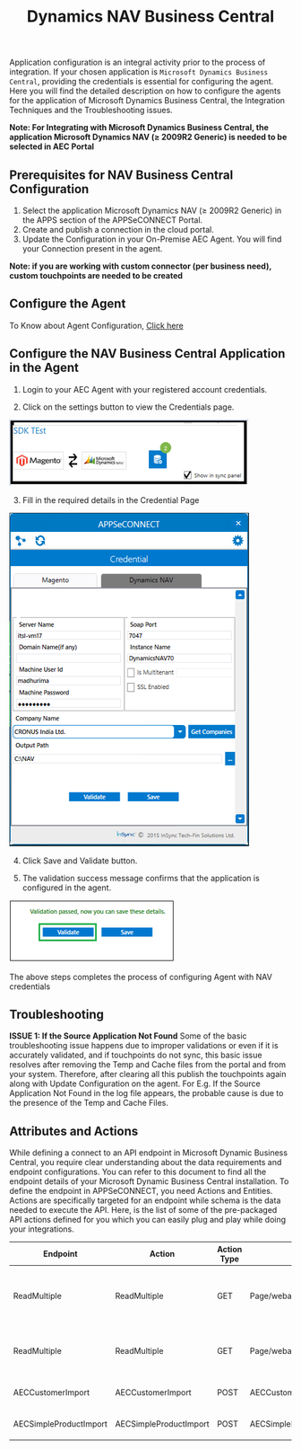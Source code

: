﻿---
title: "Dynamics NAV Business Central"
toc: true
tag: developers
category: "Connectors"
menus: 
    applicationconnector :
        title: "Dynamics NAV Business Central"
        weight: 14
        icon: fa fa-file-word-o
        identifier: navbusinesscentralconnector
---

Application configuration is an integral activity prior to the process of integration. If your chosen application is `Microsoft Dynamics Business Central`, providing the credentials is essential for configuring the agent.
Here you will find the detailed description on how to configure the agents for the application of Microsoft Dynamics Business Central, the Integration Techniques and the Troubleshooting issues.

**Note: For Integrating with Microsoft Dynamics Business Central, the application Microsoft Dynamics NAV (≥ 2009R2 Generic) is needed to be selected in AEC Portal**

## Prerequisites for NAV Business Central Configuration 

1.	Select the application Microsoft Dynamics NAV (≥ 2009R2 Generic) in the APPS section of the APPSeCONNECT Portal.
2.	Create and publish a connection in the cloud portal.
3.	Update the Configuration in your On-Premise AEC Agent. You will find your Connection present in the agent.

**Note: if you are working with custom connector (per business need), custom touchpoints are needed to be created**

## Configure the Agent

To Know about Agent Configuration, [Click here](/deployment/Deployment-Configuration/)

## Configure the NAV Business Central Application in the Agent

1. Login to your AEC Agent with your registered account credentials.

2. Click on the settings button to view the Credentials page.  

![nav-businesscentral1](/staticfiles/connectors/media/application-connector/nav-businesscentral1.png)

3. Fill in the required details in the Credential Page

![nav-businesscentral2](/staticfiles/connectors/media/application-connector/nav-businesscentral2.png)

4. Click Save and Validate button. 

5. The validation success message confirms that the application is configured in the agent.

![nav-businesscentral3](/staticfiles/connectors/media/application-connector/nav-businesscentral3.png)

The above steps completes the process of configuring Agent with NAV credentials

## Troubleshooting

**ISSUE 1:  If the Source Application Not Found**
Some of the basic troubleshooting issue happens due to improper validations or even if it is accurately validated, and if touchpoints do not sync, this basic issue
resolves after removing the Temp and Cache files from the portal and from your system. Therefore, after clearing all this publish the touchpoints again along with Update Configuration on the agent.
For E.g. If the Source Application Not Found in the log file appears, the probable cause is due to the presence of the Temp and Cache Files.


## Attributes and Actions

While defining a connect to an API endpoint in Microsoft Dynamic Business Central, you require clear understanding about the 
data requirements and endpoint configurations. You can refer to this document to find all the endpoint details of your 
Microsoft Dynamic Business Central installation. To define the endpoint in APPSeCONNECT, you need Actions and Entities. 
Actions are specifically targeted for an endpoint while schema is the data needed to execute the API. Here, is the list 
of some of the pre-packaged API actions defined for you which you can easily plug and play while doing your integrations.

|Endpoint|Action|Action Type|Schema|Description|
|---|---|---|---|------|
|ReadMultiple|ReadMultiple|GET|Page/webapplicationcontactdata|[Fetch Accounts/customers from Business Central and post it to the destination application](https://docs.microsoft.com/en-us/dynamics365/business-central/sales-how-register-new-customers)|
|ReadMultiple|ReadMultiple|GET|Page/webapplicationproductdata|[Fetch products from Business Central and post it to the destination application](https://docs.microsoft.com/en-us/dynamics365/business-central/inventory-how-register-new-items)|
|AECCustomerImport|AECCustomerImport|POST|AECCustomerXMLPort|Post customer from source application to Business Central|
|AECSimpleProductImport|AECSimpleProductImport|POST|AECSimpleItemXmlPort|Post product from source application to Business Central|